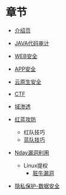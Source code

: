 # 章节

* [介绍页](README.md)
* [JAVA代码审计](JAVACode/JavaCode.md)
* [WEB安全](WEB/WEBSec.md)
* [APP安全](APP/APPSec.md)
* [云原生安全](Cloud/CloudSec.md)
* [CTF](CTF/CTF.md)
* [域渗透](DOMAIN/Domain.md)
* [红蓝攻防](HW/HW.md)
  * 红队技巧
  * [蓝队技巧](HW/Blueteam.md)

* [Nday漏洞利用](Nday/Nday.md)
  * Linux提权
    * [脏牛漏洞](Nday/dirtycow.md)
* [隐私保护-数据安全](Legal/Legal.md)

